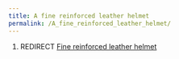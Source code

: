```yaml
---
title: A fine reinforced leather helmet
permalink: /A_fine_reinforced_leather_helmet/
---
```


1.  REDIRECT [Fine reinforced leather
    helmet](Fine_reinforced_leather_helmet "wikilink")